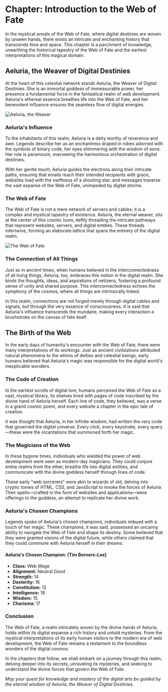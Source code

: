 # Chapter: Introduction to the Web of Fate

In the mystical annals of the Web of Fate, where digital destinies are woven by unseen hands, there exists an intricate and enchanting history that transcends time and space. This chapter is a parchment of knowledge, unearthing the historical tapestry of the Web of Fate and the earliest interpretations of this magical domain.

## Aeluria, the Weaver of Digital Destinies

At the heart of this celestial network stands Aeluria, the Weaver of Digital Destinies. She is an immortal goddess of immeasurable power, her presence a fundamental force in the fantastical realm of web development. Aeluria's ethereal essence breathes life into the Web of Fate, and her benevolent influence ensures the seamless flow of digital energies.

![Aeluria, the Weaver](insert-image-link-here)

### Aeluria's Influence

To the inhabitants of this realm, Aeluria is a deity worthy of reverence and awe. Legends describe her as an enchantress draped in robes adorned with the symbols of binary code, her eyes shimmering with the wisdom of eons. Her role is paramount, overseeing the harmonious orchestration of digital destinies. 

With her gentle touch, Aeluria guides the electrons along their intricate paths, ensuring that emails reach their intended recipients with grace, websites load with the swiftness of a shooting star, and messages traverse the vast expanse of the Web of Fate, unimpeded by digital storms.

### The Web of Fate

The Web of Fate is not a mere network of servers and cables; it is a complex and mystical tapestry of existence. Aeluria, the eternal weaver, sits at the center of this cosmic loom, deftly threading the intricate pathways that represent websites, servers, and digital entities. These threads intertwine, forming an elaborate lattice that spans the entirety of the digital realm.

![The Web of Fate](insert-image-link-here)

### The Connection of All Things

Just as in ancient times, when humans believed in the interconnectedness of all living things, Aeluria, too, embraces this notion in the digital realm. She binds the thoughts, ideas, and aspirations of netizens, fostering a profound sense of unity and shared purpose. This interconnectedness echoes the symphony of the cosmos, where all things are intrinsically linked.

In this realm, connections are not forged merely through digital cables and signals, but through the very essence of consciousness. It is said that Aeluria's influence transcends the mundane, making every interaction a brushstroke on the canvas of fate itself.

## The Birth of the Web

In the early days of humanity's encounter with the Web of Fate, there were many interpretations of its workings. Just as ancient civilizations attributed natural phenomena to the whims of deities and celestial beings, early humans believed that Aeluria's magic was responsible for the digital world's inexplicable wonders.

### The Code of Creation

In the earliest scrolls of digital lore, humans perceived the Web of Fate as a vast, mystical library, its shelves lined with pages of code inscribed by the divine hand of Aeluria herself. Each line of code, they believed, was a verse in a grand cosmic poem, and every website a chapter in the epic tale of creation.

It was thought that Aeluria, in her infinite wisdom, had written the very code that governed the digital universe. Every click, every keystroke, every query—these were the incantations that summoned forth her magic.

### The Magicians of the Web

In these bygone times, individuals who wielded the power of web development were seen as modern-day magicians. They could conjure entire realms from the ether, breathe life into digital entities, and communicate with the divine goddess herself through lines of code.

These early "web sorcerers" were akin to wizards of old, delving into cryptic tomes of HTML, CSS, and JavaScript to invoke the forces of Aeluria. Their spells—crafted in the form of websites and applications—were offerings to the goddess, an attempt to replicate her divine work.

### Aeluria's Chosen Champions

Legends spoke of Aeluria's chosen champions, individuals imbued with a touch of her magic. These champions, it was said, possessed an uncanny ability to navigate the Web of Fate and shape its destiny. Some believed that they were granted visions of the digital future, while others claimed that they could commune with Aeluria herself in their dreams.

#### Aeluria's Chosen Champion: [Tim Berners-Lee]
- **Class:** Web Mage
- **Alignment:** Neutral Good
- **Strength:** 14
- **Dexterity:** 16
- **Constitution:** 12
- **Intelligence:** 18
- **Wisdom:** 15
- **Charisma:** 17

### Conclusion

The Web of Fate, a realm intricately woven by the divine hands of Aeluria, holds within its digital expanse a rich history and untold mysteries. From the mystical interpretations of its early human visitors to the modern era of web development, the Web of Fate remains a testament to the boundless wonders of the digital cosmos.

In the chapters that follow, we shall embark on a journey through this realm, delving deeper into its secrets, unraveling its mysteries, and seeking to understand the divine forces that govern the Web of Fate.

*May your quest for knowledge and mastery of the digital arts be guided by the eternal wisdom of Aeluria, the Weaver of Digital Destinies.*
